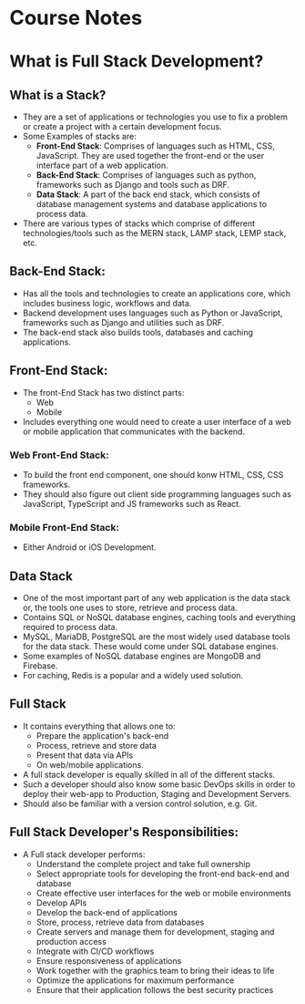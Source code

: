 <h1 style="font-size: 2.5em">Course Notes</h1>

# What is Full Stack Development?

## What is a Stack?

* They are a set of applications or technologies you use to fix a problem or create a project with a certain development focus. 
* Some Examples of stacks are:
    * __Front-End Stack__: Comprises of languages such as HTML, CSS, JavaScript. They are used together the front-end or the user interface part of a web application.
    * __Back-End Stack__: Comprises of languages such as python, frameworks such as Django and tools such as DRF.
    * __Data Stack__: A part of the back end stack, which consists of database management systems and database applications to process data.
* There are various types of stacks which comprise of different technologies/tools such as the MERN stack, LAMP stack, LEMP stack, etc.

## Back-End Stack:

* Has all the tools and technologies to create an applications core, which includes business logic, workflows and data. 
* Backend development uses languages such as Python or JavaScript, frameworks such as Django and utilities such as DRF.
* The back-end stack also builds tools, databases and caching applications.

## Front-End Stack:

* The front-End Stack has two distinct parts:
    * Web
    * Mobile
* Includes everything one would need to create a user interface of a web or mobile application that communicates with the backend. 

### Web Front-End Stack:

* To build the front end component, one should konw HTML, CSS, CSS frameworks.
* They should also figure out client side programming languages such as JavaScript, TypeScript and JS frameworks such as React.

### Mobile Front-End Stack:

* Either Android or iOS Development.

## Data Stack

* One of the most important part of any web application is the data stack or, the tools one uses to store, retrieve and process data.
* Contains SQL or NoSQL database engines, caching tools and everything required to process data. 
* MySQL, MariaDB, PostgreSQL are the most widely used database tools for the data stack. These would come under SQL database engines. 
* Some examples of NoSQL database engines are MongoDB and Firebase.
* For caching, Redis is a popular and a widely used solution.

## Full Stack

* It contains everything that allows one to:
    * Prepare the application's back-end
    * Process, retrieve and store data
    * Present that data via APIs
    * On web/mobile applications.
* A full stack developer is equally skilled in all of the different stacks. 
* Such a developer should also know some basic DevOps skills in order to deploy their web-app to Production, Staging and Development Servers.
* Should also be familiar with a version control solution, e.g. Git.

## Full Stack Developer's Responsibilities:

* A Full stack developer performs:
    * Understand the complete project and take full ownership
    * Select appropriate tools for developing the front-end back-end and database
    * Create effective user interfaces for the web or mobile environments
    * Develop APIs
    * Develop the back-end of applications
    * Store, process, retrieve data from databases
    * Create servers and manage them for development, staging and production access
    * Integrate with CI/CD workflows
    * Ensure responsiveness of applications
    * Work together with the graphics team to bring their ideas to life
    * Optimize the applications for maximum performance
    * Ensure that their application follows the best security practices
    